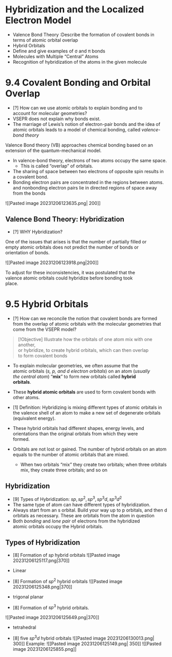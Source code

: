# Hybridization and the Localized Electron Model

- Valence Bond Theory :Describe the formation of covalent bonds in terms of atomic orbital overlap  
 - Hybrid Orbitals  
- Define and give examples of σ and π bonds  
- Molecules with Multiple “Central” Atoms  
- Recognition of hybridization of the atoms in the given molecule

# 9.4 Covalent Bonding and Orbital Overlap

- [?] How can we use atomic orbitals to explain bonding and to  
account for molecular geometries? 
- VSEPR does not explain why bonds exist.  
- The marriage of Lewis’s notion of electron-pair bonds and the idea of atomic orbitals leads to a model of chemical bonding, called _valence-bond theory_

Valence Bond theory (VB) approaches chemical bonding based on an extension of the quantum-mechanical model.  
- In valence-bond theory, electrons of two atoms occupy the same space.  
	- This is called “overlap” of orbitals.  
- The sharing of space between two electrons of opposite spin results in a covalent bond.  
- Bonding electron pairs are concentrated in the regions between atoms. and nonbonding electron pairs lie in directed regions of space away from the bonds

![[Pasted image 20231206123635.png| 200]]

## Valence Bond Theory: Hybridization  
- [?] WHY Hybridization?

One of the issues that arises is that the number of partially filled or  
empty atomic orbitals does not predict the number of bonds or  
orientation of bonds.

![[Pasted image 20231206123918.png|200]]


To adjust for these inconsistencies, it was postulated that the  
valence atomic orbitals could hybridize before bonding took  
place.

# 9.5 Hybrid Orbitals  
- [?] How can we reconcile the notion that covalent bonds are formed from the overlap of atomic orbitals with the molecular geometries that come from the VSEPR model?


> [!Objective]
> Illustrate how the orbitals of one atom mix with one another,  
> or hybridize, to create hybrid orbitals, which can then overlap  
> to form covalent bonds

- To explain molecular geometries, we often assume that the  
atomic orbitals (_s, p, and d electron orbitals_) on an atom (_usually  
the central atom_) “**mix**” to form new orbitals called **hybrid  
orbitals**.  
- These **hybrid atomic orbitals** are used to form covalent bonds  with other atoms.  

- [1] Definition: Hybridizing is mixing different types of atomic orbitals  in the valence shell of an atom to make a new set of degenerate  orbitals (equivalent energy).  

- These hybrid orbitals had different shapes, energy levels, and  
orientations than the original orbitals from which they were  
formed.  
- Orbitals are not lost or gained. The number of hybrid orbitals on an atom equals to the number of atomic orbitals that are mixed.  
	- When two orbitals “mix” they create two orbitals; when three orbitals mix, they create three orbitals; and so on


## Hybridization

- [9] Types of Hybridization: $sp, sp^2, sp^3, sp^{3}d, sp^{3}d^{2}$  
-  The same type of atom can have different types of hybridization.
- Always start from an s orbital. Build your way up to p orbitals, and then d orbitals as necessary. These are orbitals from the atom in question
- Both _bonding_ and _lone pair_ of electrons from the hybridized  
atomic orbitals occupy the Hybrid orbitals.

## Types of Hybridization

- [8] Formation of $sp$ hybrid orbitals
![[Pasted image 20231206125117.png|370]]
- Linear

- [8] Formation of $sp^{2}$ hybrid orbitals
![[Pasted image 20231206125348.png|370]]
- trigonal planar

- [8] Formation of $sp^3$ hybrid orbitals.

![[Pasted image 20231206125649.png|370]]
- tetrahedral

- [8] five $sp^{3}d$ hybrid orbitals
![[Pasted image 20231206130013.png| 300]]
Example:
![[Pasted image 20231206125149.png| 350]]
![[Pasted image 20231206125855.png]]
